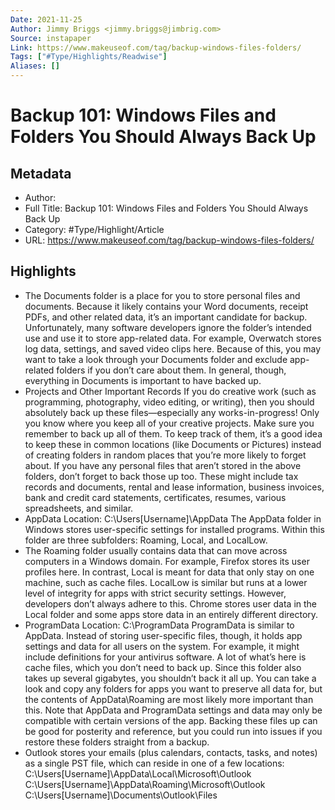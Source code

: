```yaml
---
Date: 2021-11-25
Author: Jimmy Briggs <jimmy.briggs@jimbrig.com>
Source: instapaper
Link: https://www.makeuseof.com/tag/backup-windows-files-folders/
Tags: ["#Type/Highlights/Readwise"]
Aliases: []
---
```

# Backup 101: Windows Files and Folders You Should Always Back Up

## Metadata
- Author: 
- Full Title: Backup 101: Windows Files and Folders You Should Always Back Up
- Category: #Type/Highlight/Article
- URL: https://www.makeuseof.com/tag/backup-windows-files-folders/

## Highlights
- The Documents folder is a place for you to store personal files and documents. Because it likely contains your Word documents, receipt PDFs, and other related data, it’s an important candidate for backup.
  Unfortunately, many software developers ignore the folder’s intended use and use it to store app-related data. For example, Overwatch stores log data, settings, and saved video clips here.
  Because of this, you may want to take a look through your Documents folder and exclude app-related folders if you don’t care about them. In general, though, everything in Documents is important to have backed up.
- Projects and Other Important Records
  If you do creative work (such as programming, photography, video editing, or writing), then you should absolutely back up these files—especially any works-in-progress!
  Only you know where you keep all of your creative projects. Make sure you remember to back up all of them. To keep track of them, it’s a good idea to keep these in common locations (like Documents or Pictures) instead of creating folders in random places that you’re more likely to forget about.
  If you have any personal files that aren’t stored in the above folders, don’t forget to back those up too. These might include tax records and documents, rental and lease information, business invoices, bank and credit card statements, certificates, resumes, various spreadsheets, and similar.
- AppData
  Location: C:\Users\[Username]\AppData
  The AppData folder in Windows stores user-specific settings for installed programs. Within this folder are three subfolders: Roaming, Local, and LocalLow.
- The Roaming folder usually contains data that can move across computers in a Windows domain. For example, Firefox stores its user profiles here.
  In contrast, Local is meant for data that only stay on one machine, such as cache files. LocalLow is similar but runs at a lower level of integrity for apps with strict security settings.
  However, developers don’t always adhere to this. Chrome stores user data in the Local folder and some apps store data in an entirely different directory.
- ProgramData
  Location: C:\ProgramData
  ProgramData is similar to AppData. Instead of storing user-specific files, though, it holds app settings and data for all users on the system. For example, it might include definitions for your antivirus software.
  A lot of what’s here is cache files, which you don’t need to back up. Since this folder also takes up several gigabytes, you shouldn’t back it all up. You can take a look and copy any folders for apps you want to preserve all data for, but the contents of AppData\Roaming are most likely more important than this.
  Note that AppData and ProgramData settings and data may only be compatible with certain versions of the app. Backing these files up can be good for posterity and reference, but you could run into issues if you restore these folders straight from a backup.
- Outlook stores your emails (plus calendars, contacts, tasks, and notes) as a single PST file, which can reside in one of a few locations:
  C:\Users\[Username]\AppData\Local\Microsoft\Outlook
  C:\Users\[Username]\AppData\Roaming\Microsoft\Outlook
  C:\Users\[Username]\Documents\Outlook\Files
